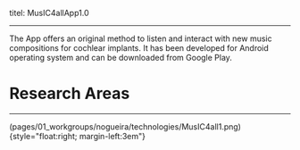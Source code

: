 titel: MusIC4allApp1.0

---

The App offers an original method to listen and interact with new music compositions for cochlear implants. It has been developed for Android operating system and  can be downloaded from Google Play.



# Research Areas #

----------
(pages/01_workgroups/nogueira/technologies/MusIC4all1.png){style="float:right; margin-left:3em"}
